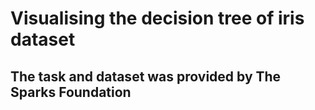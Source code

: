 # Visualising the decision tree of iris dataset
## The task and dataset was provided by The Sparks Foundation
